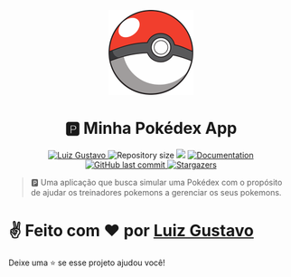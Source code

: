 <p align="center">
   <img src="./src/assets/pokemon-logo.png" width="150"/>
</p>

<h1 align="center"> 🅿️ Minha Pokédex App</h1>

<p align="center">
	<a href="https://www.linkedin.com/in/luiz-gustavo-56146b1a5/">
      <img alt="Luiz Gustavo" src="https://img.shields.io/badge/-LuizGustavo-f43c2c?style=flat&logo=Linkedin&logoColor=white" />
   </a>
  <img alt="Repository size" src="https://img.shields.io/github/repo-size/tonicprism/my-pokedex-app?color=f43c2c">

  <img src="https://img.shields.io/badge/version-1.0.0-f43c2c.svg?cacheSeconds=2592000" />
  <a href="https://github.com/tonicprism/my-pokedex-app/#readme">
    <img alt="Documentation" src="https://img.shields.io/badge/documentation-yes-f43c2c.svg" target="_blank" />
  </a>
   <a href="https://github.com/tonicprism/my-pokedex-app/commits/master">
      <img alt="GitHub last commit" src="https://img.shields.io/github/last-commit/tonicprism/my-pokedex-app?color=f43c2c">
  </a>
   <a href="https://github.com/tonicprism/my-pokedex-app/stargazers">
      <img alt="Stargazers" src="https://img.shields.io/github/stars/tonicprism/my-pokedex-app?color=f43c2c&logo=github">
   </a>
</p>

> 🅿️ Uma aplicação que busca simular uma Pokédex com o propósito de ajudar os treinadores pokemons a gerenciar os seus pokemons.

# ✌ Feito com ❤️ por [Luiz Gustavo](https://github.com/tonicprism/)

Deixe uma ⭐️ se esse projeto ajudou você!
